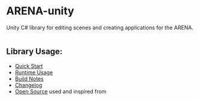 # ARENA-unity
Unity C# library for editing scenes and creating applications for the ARENA.

<img alt="" src="Documentation~/arena-unity-demo.gif">

## Library Usage:
- [Quick Start](https://docs.arenaxr.org/content/unity)
- [Runtime Usage](https://docs.arenaxr.org/content/unity/runtime)
- [Build Notes](https://docs.arenaxr.org/content/unity/build)
- [Changelog](https://github.com/arenaxr/arena-unity/blob/main/CHANGELOG.md)
- [Open Source](https://github.com/arenaxr/arena-unity/blob/main/Third%20Party%20Notices.md) used and inspired from
